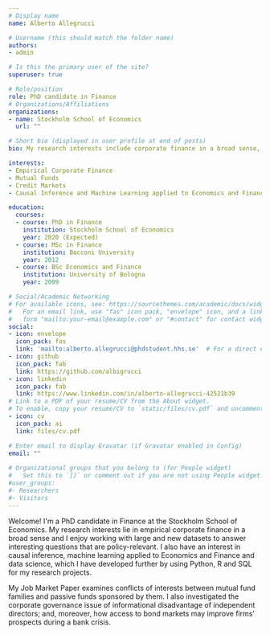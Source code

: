 ```yaml
---
# Display name
name: Alberto Allegrucci

# Username (this should match the folder name)
authors:
- admin

# Is this the primary user of the site?
superuser: true

# Role/position
role: PhD candidate in Finance
# Organizations/Affiliations
organizations:
- name: Stockholm School of Economics
  url: ""

# Short bio (displayed in user profile at end of posts)
bio: My research interests include corporate finance in a broad sense, financial 

interests:
- Empirical Corporate Finance
- Mutual Funds
- Credit Markets
- Causal Inference and Machine Learning applied to Economics and Finance

education:
  courses:
  - course: PhD in Finance
    institution: Stockholm School of Economics
    year: 2020 (Expected) 
  - course: MSc in Finance
    institution: Bocconi University
    year: 2012
  - course: BSc Economics and Finance
    institution: University of Bologna
    year: 2009

# Social/Academic Networking
# For available icons, see: https://sourcethemes.com/academic/docs/widgets/#icons
#   For an email link, use "fas" icon pack, "envelope" icon, and a link in the
#   form "mailto:your-email@example.com" or "#contact" for contact widget.
social:
- icon: envelope
  icon_pack: fas
  link: 'mailto:alberto.allegrucci@phdstudent.hhs.se'  # For a direct email link, use "mailto:test@example.org".
- icon: github
  icon_pack: fab
  link: https://github.com/albigrucci
- icon: linkedin
  icon_pack: fab
  link: https://www.linkedin.com/in/alberto-allegrucci-42521b39
# Link to a PDF of your resume/CV from the About widget.
# To enable, copy your resume/CV to `static/files/cv.pdf` and uncomment the lines below.  
- icon: cv
  icon_pack: ai
  link: files/cv.pdf

# Enter email to display Gravatar (if Gravatar enabled in Config)
email: ""
  
# Organizational groups that you belong to (for People widget)
#   Set this to `[]` or comment out if you are not using People widget.  
#user_groups:
#- Researchers
#- Visitors
---
```


Welcome! I'm a PhD candidate in Finance at the Stockholm School of Economics. My research interests lie in empirical corporate finance in a broad sense and I enjoy working with large and new datasets to answer interesting questions that are policy-relevant. I also have an interest in causal inference, machine learning applied to Economics and Finance  and data science, which I have developed further by using Python, R and SQL for my research projects. 

My Job Market Paper examines conflicts of interests between mutual fund families and passive funds sponsored by them. I also investigated the corporate governance issue of informational disadvantage of independent directors; and, moreover, how access to bond markets may improve firms’ prospects during a bank crisis. 

 
